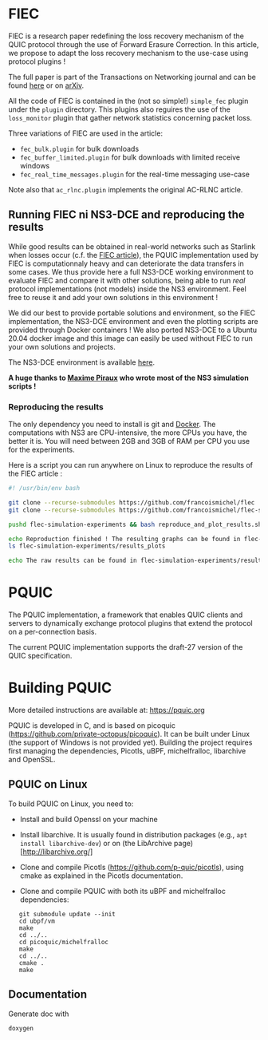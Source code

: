 # FlEC

FlEC is a research paper redefining the loss recovery mechanism of the QUIC protocol through the use
of Forward Erasure Correction. In this article, we propose to adapt the loss recovery mechanism to the 
use-case using protocol plugins !

The full paper is part of the Transactions on Networking journal and can be found [here](https://ieeexplore.ieee.org/document/9861377) or on [arXiv](https://arxiv.org/abs/2208.07741).

All the code of FlEC is contained in the (not so simple!) `simple_fec` plugin under the `plugin` directory. This plugins also reguires the use of 
the `loss_monitor` plugin that gather network statistics concerning packet loss.

Three variations of FlEC are used in the article:
- `fec_bulk.plugin` for bulk downloads
- `fec_buffer_limited.plugin` for bulk downloads with limited receive windows
- `fec_real_time_messages.plugin` for the real-time messaging use-case

Note also that `ac_rlnc.plugin` implements the original AC-RLNC article.

## Running FlEC ni NS3-DCE and reproducing the results

While good results can be obtained in real-world networks such as Starlink when losses occur (c.f. the [FlEC article](https://ieeexplore.ieee.org/document/9861377)), the PQUIC implementation used by FlEC is computationnaly heavy and can deteriorate the 
data transfers in some cases. We thus provide here a full NS3-DCE working environment to evaluate FlEC and compare it with other solutions, being able to run *real* protocol implementations (not models) inside the NS3 environment.
Feel free to reuse it and add your own solutions in this environment !

We did our best to provide portable solutions and environment, so the FlEC implementation, the NS3-DCE environment and even the plotting scripts are provided through Docker containers ! We also ported NS3-DCE to a Ubuntu 20.04 docker image and this image can easily be used without FlEC to run your own solutions and projects.

The NS3-DCE environment is available [here](https://github.com/francoismichel/flec-simulation-experiments).

**A huge thanks to [Maxime Piraux](https://scholar.google.be/citations?user=DRHOxqwAAAAJ&hl=fr) who wrote most of the NS3 simulation scripts !**

### Reproducing the results
The only dependency you need to install is git and [Docker](https://www.docker.com/).
The computations with NS3 are CPU-intensive, the more CPUs you have, the better it is. You will need between 2GB and 3GB of RAM per CPU you use for the experiments.

Here is a script you can run anywhere on Linux to reproduce the results of the FlEC article :

```bash
#! /usr/bin/env bash

git clone --recurse-submodules https://github.com/francoismichel/flec
git clone --recurse-submodules https://github.com/francoismichel/flec-simulation-experiments

pushd flec-simulation-experiments && bash reproduce_and_plot_results.sh ../flec && popd

echo Reproduction finished ! The resulting graphs can be found in flec-simulation-experiments/results_plots :
ls flec-simulation-experiments/results_plots

echo The raw results can be found in flec-simulation-experiments/results
```


# PQUIC

The PQUIC implementation, a framework that enables QUIC clients and servers to dynamically exchange protocol plugins that extend the protocol on a per-connection basis.

The current PQUIC implementation supports the draft-27 version of the QUIC specification.

# Building PQUIC

More detailed instructions are available at: https://pquic.org

PQUIC is developed in C, and is based on picoquic (https://github.com/private-octopus/picoquic).
It can be built under Linux (the support of Windows is not provided yet).
Building the project requires first managing the dependencies, Picotls, uBPF, michelfralloc, libarchive
and OpenSSL.

## PQUIC on Linux

To build PQUIC on Linux, you need to:

 * Install and build Openssl on your machine

 * Install libarchive. It is usually found in distribution packages (e.g., `apt install libarchive-dev`) or on (the LibArchive page)[http://libarchive.org/]

 * Clone and compile Picotls (https://github.com/p-quic/picotls), using cmake as explained in the Picotls documentation.

 * Clone and compile PQUIC with both its uBPF and michelfralloc dependencies:

~~~
   git submodule update --init
   cd ubpf/vm
   make
   cd ../..
   cd picoquic/michelfralloc
   make
   cd ../..
   cmake .
   make
~~~

## Documentation

Generate doc with
```bash
doxygen
```
